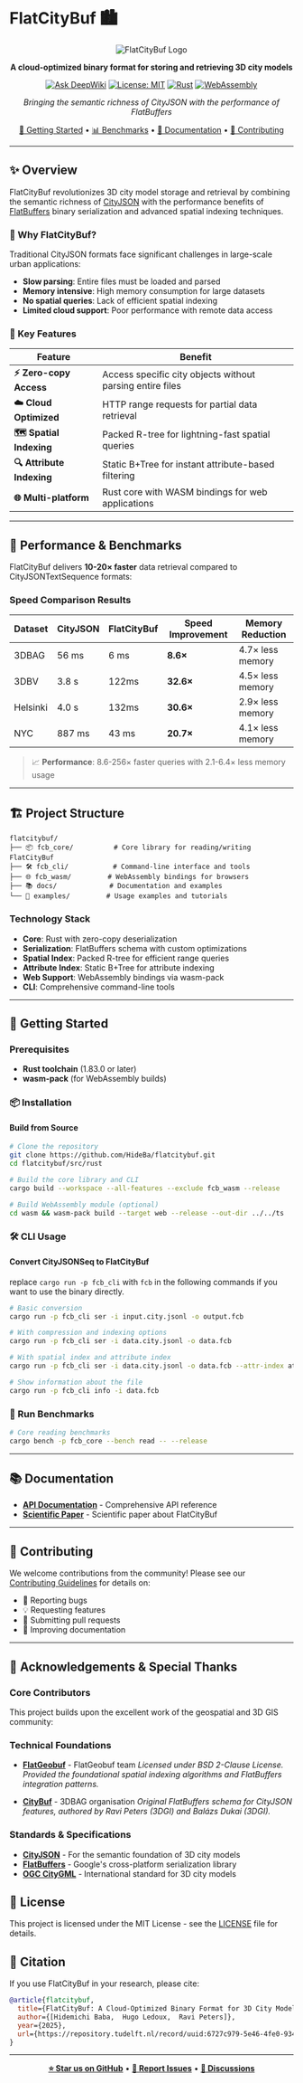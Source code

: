 # FlatCityBuf 🏙️

<div align="center">

![FlatCityBuf Logo](./docs/logo.png)

**A cloud-optimized binary format for storing and retrieving 3D city models**

[![Ask DeepWiki](https://deepwiki.com/badge.svg)](https://deepwiki.com/HideBa/flatcitybuf)
[![License: MIT](https://img.shields.io/badge/License-MIT-yellow.svg)](https://opensource.org/licenses/MIT)
[![Rust](https://img.shields.io/badge/rust-%23000000.svg?style=flat&logo=rust&logoColor=white)](https://www.rust-lang.org/)
[![WebAssembly](https://img.shields.io/badge/WebAssembly-654FF0?style=flat&logo=webassembly&logoColor=white)](https://webassembly.org/)

*Bringing the semantic richness of CityJSON with the performance of FlatBuffers*

[🚀 Getting Started](#-getting-started) • [📊 Benchmarks](#-performance--benchmarks) • [📖 Documentation](#-documentation) • [🤝 Contributing](#-contributing)

</div>

---

## ✨ Overview

FlatCityBuf revolutionizes 3D city model storage and retrieval by combining the semantic richness of [CityJSON](https://github.com/cityjson/cityjson-spec) with the performance benefits of [FlatBuffers](https://github.com/google/flatbuffers) binary serialization and advanced spatial indexing techniques.

### 🎯 Why FlatCityBuf?

Traditional CityJSON formats face significant challenges in large-scale urban applications:

- **Slow parsing**: Entire files must be loaded and parsed
- **Memory intensive**: High memory consumption for large datasets
- **No spatial queries**: Lack of efficient spatial indexing
- **Limited cloud support**: Poor performance with remote data access

### 🚀 Key Features

| Feature | Benefit |
|---------|---------|
| **⚡ Zero-copy Access** | Access specific city objects without parsing entire files |
| **☁️ Cloud Optimized** | HTTP range requests for partial data retrieval |
| **🗺️ Spatial Indexing** | Packed R-tree for lightning-fast spatial queries |
| **🔍 Attribute Indexing** | Static B+Tree for instant attribute-based filtering |
| **🌐 Multi-platform** | Rust core with WASM bindings for web applications |

---

## 🚄 Performance & Benchmarks

FlatCityBuf delivers **10-20× faster** data retrieval compared to CityJSONTextSequence formats:

### Speed Comparison Results

| Dataset | CityJSON | FlatCityBuf | **Speed Improvement** | Memory Reduction |
|---------|---------------|------------------|---------------------|------------------|
| 3DBAG | 56 ms | 6 ms | **8.6×** | 4.7× less memory |
| 3DBV | 3.8 s | 122ms | **32.6×** | 4.5× less memory |
| Helsinki | 4.0 s | 132ms | **30.6×** | 2.9× less memory |
| NYC | 887 ms | 43 ms | **20.7×** | 4.1× less memory |


> 📈 **Performance**: 8.6-256× faster queries with 2.1-6.4× less memory usage

---

## 🏗️ Project Structure

```
flatcitybuf/
├── 📦 fcb_core/          # Core library for reading/writing FlatCityBuf
├── 🛠️ fcb_cli/           # Command-line interface and tools
├── 🌐 fcb_wasm/         # WebAssembly bindings for browsers
├── 📚 docs/             # Documentation and examples
└── 🧪 examples/         # Usage examples and tutorials
```

### Technology Stack

- **Core**: Rust with zero-copy deserialization
- **Serialization**: FlatBuffers schema with custom optimizations
- **Spatial Index**: Packed R-tree for efficient range queries
- **Attribute Index**: Static B+Tree for attribute indexing
- **Web Support**: WebAssembly bindings via wasm-pack
- **CLI**: Comprehensive command-line tools

---

## 🚀 Getting Started

### Prerequisites

- **Rust toolchain** (1.83.0 or later)
- **wasm-pack** (for WebAssembly builds)

### 📦 Installation

#### Build from Source

```bash
# Clone the repository
git clone https://github.com/HideBa/flatcitybuf.git
cd flatcitybuf/src/rust

# Build the core library and CLI
cargo build --workspace --all-features --exclude fcb_wasm --release

# Build WebAssembly module (optional)
cd wasm && wasm-pack build --target web --release --out-dir ../../ts
```

### 🛠️ CLI Usage

#### Convert CityJSONSeq to FlatCityBuf

replace `cargo run -p fcb_cli` with `fcb` in the following commands if you want to use the binary directly.

```bash
# Basic conversion
cargo run -p fcb_cli ser -i input.city.jsonl -o output.fcb

# With compression and indexing options
cargo run -p fcb_cli ser -i data.city.jsonl -o data.fcb

# With spatial index and attribute index
cargo run -p fcb_cli ser -i data.city.jsonl -o data.fcb --attr-index attribute_name,attribute_name2 --attr-branching-factor 256

# Show information about the file
cargo run -p fcb_cli info -i data.fcb
```

### 🧪 Run Benchmarks

```bash
# Core reading benchmarks
cargo bench -p fcb_core --bench read -- --release
```

---

## 📚 Documentation

- **[API Documentation](https://docs.rs/fcb_core)** - Comprehensive API reference
- **[Scientific Paper]()** - Scientific paper about FlatCityBuf

---

## 🤝 Contributing

We welcome contributions from the community! Please see our [Contributing Guidelines](CONTRIBUTING.md) for details on:

- 🐛 Reporting bugs
- 💡 Requesting features
- 🔧 Submitting pull requests
- 📝 Improving documentation

---

## 🙏 Acknowledgements & Special Thanks

### Core Contributors

This project builds upon the excellent work of the geospatial and 3D GIS community:

### Technical Foundations

- **[FlatGeobuf](https://github.com/flatgeobuf/flatgeobuf)** - FlatGeobuf team
  *Licensed under BSD 2-Clause License. Provided the foundational spatial indexing algorithms and FlatBuffers integration patterns.*

- **[CityBuf](https://github.com/3DBAG/CityBuf)** - 3DBAG organisation
  *Original FlatBuffers schema for CityJSON features, authored by Ravi Peters (3DGI) and Balázs Dukai (3DGI).*

### Standards & Specifications

- **[CityJSON](https://www.cityjson.org/specs/2.0.1/)** - For the semantic foundation of 3D city models
- **[FlatBuffers](https://github.com/google/flatbuffers)** - Google's cross-platform serialization library
- **[OGC CityGML](https://www.ogc.org/standards/citygml)** - International standard for 3D city models

## 📄 License

This project is licensed under the MIT License - see the [LICENSE](LICENSE) file for details.

## 📖 Citation

If you use FlatCityBuf in your research, please cite:

```bibtex
@article{flatcitybuf,
  title={FlatCityBuf: A Cloud-Optimized Binary Format for 3D City Models},
  author={[Hidemichi Baba,  Hugo Ledoux,  Ravi Peters]},
  year={2025},
  url={https://repository.tudelft.nl/record/uuid:6727c979-5e46-4fe0-9349-a7803e825d02}
}
```

---

<div align="center">

**[⭐ Star us on GitHub](https://github.com/HideBa/flatcitybuf)** • **[🐛 Report Issues](https://github.com/HideBa/flatcitybuf/issues)** • **[💬 Discussions](https://github.com/HideBa/flatcitybuf/discussions)**

</div>
